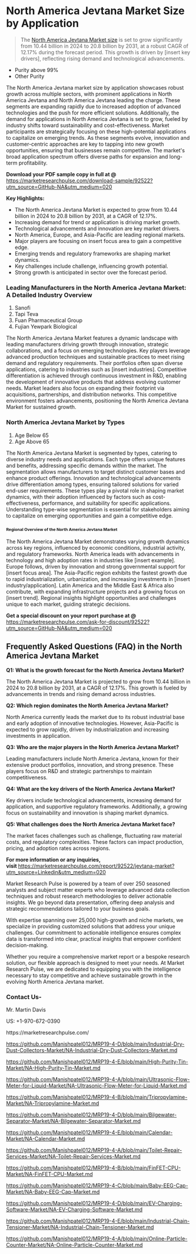 <h1>North America Jevtana Market&nbsp;Size by Application</h1><blockquote><p>The <a href="https://marketresearchpulse.com/download-sample/92522?utm_source=GitHub-NA&amp;utm_medium=020">North America Jevtana Market size</a> is set to grow significantly from 10.44 billion in 2024 to 20.8 billion by 2031, at a robust CAGR of 12.17% during the forecast period. This growth is driven by [insert key drivers], reflecting rising demand and technological advancements.</p></blockquote><ul><li>Purity above 99%<li> Other Purity</li></ul><p>The North America Jevtana market size by application showcases robust growth across multiple sectors, with prominent applications in North America Jevtana and North America Jevtana leading the charge. These segments are expanding rapidly due to increased adoption of advanced technologies and the push for more efficient solutions. Additionally, the demand for applications in North America Jevtana is set to grow, fueled by industry shifts toward sustainability and cost-effectiveness. Market participants are strategically focusing on these high-potential applications to capitalize on emerging trends. As these segments evolve, innovation and customer-centric approaches are key to tapping into new growth opportunities, ensuring that businesses remain competitive. The market's broad application spectrum offers diverse paths for expansion and long-term profitability.</p><p><strong>Download your PDF sample copy in full at @ </strong><a href="https://marketresearchpulse.com/download-sample/92522?utm_source=GitHub-NA&amp;utm_medium=020">https://marketresearchpulse.com/download-sample/92522?utm_source=GitHub-NA&amp;utm_medium=020</a></p><p><strong>Key Highlights: </strong></p><ul><li>The North America Jevtana Market is expected to grow from 10.44 billion in 2024 to 20.8 billion by 2031, at a CAGR of 12.17%.</li><li>Increasing demand for trend or application is driving market growth.</li><li>Technological advancements and innovation are key market drivers.</li><li>North America, Europe, and Asia-Pacific are leading regional markets.</li><li>Major players are focusing on insert focus area to gain a competitive edge.</li><li>Emerging trends and regulatory frameworks are shaping market dynamics.</li><li>Key challenges include challenge, influencing growth potential.</li><li>Strong growth is anticipated in sector over the forecast period.</li></ul><h3>Leading Manufacturers in the North America Jevtana Market: A Detailed Industry Overview</h3><ol><li>Sanofi</li><li>Tapi Teva</li><li>Fuan Pharmaceutical Group</li><li>Fujian Yewpark Biological</li></ol><div class="flex max-w-full flex-col flex-grow"><div class="min-h-8 text-message flex w-full flex-col items-end gap-2 whitespace-normal break-words [.text-message+&amp;]:mt-5" dir="auto" data-message-author-role="assistant" data-message-id="fd8432e4-4910-450d-b182-61b7bfb0a01f" data-message-model-slug="gpt-4o"><div class="flex w-full flex-col gap-1 empty:hidden first:pt-[3px]"><div class="markdown prose w-full break-words dark:prose-invert light"><p>The North America Jevtana Market features a dynamic landscape with leading manufacturers driving growth through innovation, strategic collaborations, and a focus on emerging technologies. Key players leverage advanced production techniques and sustainable practices to meet rising demand and regulatory requirements. Their portfolios often span diverse applications, catering to industries such as [insert industries]. Competitive differentiation is achieved through continuous investment in R&amp;D, enabling the development of innovative products that address evolving customer needs. Market leaders also focus on expanding their footprint via acquisitions, partnerships, and distribution networks. This competitive environment fosters advancements, positioning the North America Jevtana Market for sustained growth.</p></div></div></div></div><h3>North America Jevtana Market by Types</h3><ol><li>Age Below 65<li> Age Above 65</li></ol><div class="flex max-w-full flex-col flex-grow"><div class="min-h-8 text-message flex w-full flex-col items-end gap-2 whitespace-normal break-words [.text-message+&amp;]:mt-5" dir="auto" data-message-author-role="assistant" data-message-id="084470be-0bb7-4664-bddf-5156b4f41249" data-message-model-slug="gpt-4o-mini"><div class="flex w-full flex-col gap-1 empty:hidden first:pt-[3px]"><div class="markdown prose w-full break-words dark:prose-invert light"><p>The North America Jevtana Market is segmented by types, catering to diverse industry needs and applications. Each type offers unique features and benefits, addressing specific demands within the market. The segmentation allows manufacturers to target distinct customer bases and enhance product offerings. Innovation and technological advancements drive differentiation among types, ensuring tailored solutions for varied end-user requirements. These types play a pivotal role in shaping market dynamics, with their adoption influenced by factors such as cost-effectiveness, performance, and suitability for specific applications. Understanding type-wise segmentation is essential for stakeholders aiming to capitalize on emerging opportunities and gain a competitive edge.</p></div></div></div></div><h3><span style="font-size: 11px;">Regional Overview of the North America Jevtana Market</span></h3><div class="flex max-w-full flex-col flex-grow"><div class="min-h-8 text-message flex w-full flex-col items-end gap-2 whitespace-normal break-words [.text-message+&amp;]:mt-5" dir="auto" data-message-author-role="assistant" data-message-id="e9038762-ce64-4e30-91c9-9bd413514231" data-message-model-slug="gpt-4o-mini"><div class="flex w-full flex-col gap-1 empty:hidden first:pt-[3px]"><div class="markdown prose w-full break-words dark:prose-invert light"><p>The North America Jevtana Market demonstrates varying growth dynamics across key regions, influenced by economic conditions, industrial activity, and regulatory frameworks. North America leads with advancements in technology and high adoption rates in industries like [insert example]. Europe follows, driven by innovation and strong governmental support for [insert focus area]. The Asia-Pacific region exhibits the fastest growth due to rapid industrialization, urbanization, and increasing investments in [insert industry/application]. Latin America and the Middle East &amp; Africa also contribute, with expanding infrastructure projects and a growing focus on [insert trend]. Regional insights highlight opportunities and challenges unique to each market, guiding strategic decisions.</p></div></div></div></div><p><strong>Get a special discount on your report purchase at @ </strong><a href="https://marketresearchpulse.com/ask-for-discount/92522?utm_source=GitHub-NA&amp;utm_medium=020">https://marketresearchpulse.com/ask-for-discount/92522?utm_source=GitHub-NA&amp;utm_medium=020</a></p><h2>Frequently Asked Questions (FAQ) in the North America Jevtana Market</h2><p><strong>Q1: What is the growth forecast for the North America Jevtana Market?</strong></p><p>The North America Jevtana Market is projected to grow from 10.44 billion in 2024 to 20.8 billion by 2031, at a CAGR of 12.17%. This growth is fueled by advancements in trends and rising demand across industries.</p><p><strong>Q2: Which region dominates the North America Jevtana Market?</strong></p><p>North America currently leads the market due to its robust industrial base and early adoption of innovative technologies. However, Asia-Pacific is expected to grow rapidly, driven by industrialization and increasing investments in application.</p><p><strong>Q3: Who are the major players in the North America Jevtana Market?</strong></p><p>Leading manufacturers include North America Jevtana, known for their extensive product portfolios, innovation, and strong presence. These players focus on R&amp;D and strategic partnerships to maintain competitiveness.</p><p><strong>Q4: What are the key drivers of the North America Jevtana Market?</strong></p><p>Key drivers include technological advancements, increasing demand for application, and supportive regulatory frameworks. Additionally, a growing focus on sustainability and innovation is shaping market dynamics.</p><p><strong>Q5: What challenges does the North America Jevtana Market face?</strong></p><p>The market faces challenges such as challenge, fluctuating raw material costs, and regulatory complexities. These factors can impact production, pricing, and adoption rates across regions.</p><p><strong>For more information or any inquiries, visit&nbsp;</strong><a href="https://marketresearchpulse.com/report/92522/jevtana-market?utm_source=Linkedin&utm_medium=020">https://marketresearchpulse.com/report/92522/jevtana-market?utm_source=Linkedin&utm_medium=020</a></p><p>Market Research Pulse is powered by a team of over 250 seasoned analysts and subject matter experts who leverage advanced data collection techniques and robust research methodologies to deliver actionable insights. We go beyond data presentation, offering deep analysis and strategic recommendations tailored to your business goals.</p><p>With expertise spanning over 25,000 high-growth and niche markets, we specialize in providing customized solutions that address your unique challenges. Our commitment to actionable intelligence ensures complex data is transformed into clear, practical insights that empower confident decision-making.</p><p>Whether you require a comprehensive market report or a bespoke research solution, our flexible approach is designed to meet your needs. At Market Research Pulse, we are dedicated to equipping you with the intelligence necessary to stay competitive and achieve sustainable growth in the evolving North America Jevtana market.</p><h3><strong>Contact Us-</strong></h3><p>Mr. Martin Davis</p><p>US: +1-970-672-0390</p><p>https://marketresearchpulse.com/</p><p><a href="https://github.com/Manishpatel012/MRP19-4-D/blob/main/Industrial-Dry-Dust-Collectors-Market/NA-Industrial-Dry-Dust-Collectors-Market.md">https://github.com/Manishpatel012/MRP19-4-D/blob/main/Industrial-Dry-Dust-Collectors-Market/NA-Industrial-Dry-Dust-Collectors-Market.md</a></p><p><a href="https://github.com/Manishpatel012/MRP19-4-E/blob/main/High-Purity-Tin-Market/NA-High-Purity-Tin-Market.md">https://github.com/Manishpatel012/MRP19-4-E/blob/main/High-Purity-Tin-Market/NA-High-Purity-Tin-Market.md</a></p><p><a href="https://github.com/Manishpatel012/MRP19-4-A/blob/main/Ultrasonic-Flow-Meter-for-Liquid-Market/NA-Ultrasonic-Flow-Meter-for-Liquid-Market.md">https://github.com/Manishpatel012/MRP19-4-A/blob/main/Ultrasonic-Flow-Meter-for-Liquid-Market/NA-Ultrasonic-Flow-Meter-for-Liquid-Market.md</a></p><p><a href="https://github.com/Manishpatel012/MRP19-4-B/blob/main/Tripropylamine-Market/NA-Tripropylamine-Market.md">https://github.com/Manishpatel012/MRP19-4-B/blob/main/Tripropylamine-Market/NA-Tripropylamine-Market.md</a></p><p><a href="https://github.com/Manishpatel012/MRP19-4-D/blob/main/Bilgewater-Separator-Market/NA-Bilgewater-Separator-Market.md">https://github.com/Manishpatel012/MRP19-4-D/blob/main/Bilgewater-Separator-Market/NA-Bilgewater-Separator-Market.md</a></p><p><a href="https://github.com/Manishpatel012/MRP19-4-E/blob/main/Calendar-Market/NA-Calendar-Market.md">https://github.com/Manishpatel012/MRP19-4-E/blob/main/Calendar-Market/NA-Calendar-Market.md</a></p><p><a href="https://github.com/Manishpatel012/MRP19-4-A/blob/main/Toilet-Repair-Services-Market/NA-Toilet-Repair-Services-Market.md">https://github.com/Manishpatel012/MRP19-4-A/blob/main/Toilet-Repair-Services-Market/NA-Toilet-Repair-Services-Market.md</a></p><p><a href="https://github.com/Manishpatel012/MRP19-4-B/blob/main/FinFET-CPU-Market/NA-FinFET-CPU-Market.md">https://github.com/Manishpatel012/MRP19-4-B/blob/main/FinFET-CPU-Market/NA-FinFET-CPU-Market.md</a></p><p><a href="https://github.com/Manishpatel012/MRP19-4-C/blob/main/Baby-EEG-Cap-Market/NA-Baby-EEG-Cap-Market.md">https://github.com/Manishpatel012/MRP19-4-C/blob/main/Baby-EEG-Cap-Market/NA-Baby-EEG-Cap-Market.md</a></p><p><a href="https://github.com/Manishpatel012/MRP19-4-D/blob/main/EV-Charging-Software-Market/NA-EV-Charging-Software-Market.md">https://github.com/Manishpatel012/MRP19-4-D/blob/main/EV-Charging-Software-Market/NA-EV-Charging-Software-Market.md</a></p><p><a href="https://github.com/Manishpatel012/MRP19-4-E/blob/main/Industrial-Chain-Tensioner-Market/NA-Industrial-Chain-Tensioner-Market.md">https://github.com/Manishpatel012/MRP19-4-E/blob/main/Industrial-Chain-Tensioner-Market/NA-Industrial-Chain-Tensioner-Market.md</a></p><p><a href="https://github.com/Manishpatel012/MRP19-4-A/blob/main/Online-Particle-Counter-Market/NA-Online-Particle-Counter-Market.md">https://github.com/Manishpatel012/MRP19-4-A/blob/main/Online-Particle-Counter-Market/NA-Online-Particle-Counter-Market.md</a></p>
